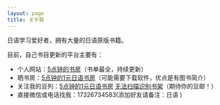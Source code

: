 ```yaml
---
layout: page
title: 关于我 
---
```


日语学习爱好者，拥有大量的日语原版书籍。

目前，自己书目更新的平台主要有：

- 个人网站：[5点钟的书房](https://5dianzhongshufang.com/)（书单最全，持续更新）
- 晒书房：[5点钟的1元日语书房](https://shaishufang.com/mobile/show/home/id/897283)（可能需要下载软件，优点是有图书简介）
- 关注我的豆列：[5点钟的1元日语书房](https://www.douban.com/doulist/112946805/) [无法扫描识别书架](https://www.douban.com/doulist/112946929/)（期待你的豆邮！）
- 直接微信或电话找我：17326734583(添加好友请备注：日语 )